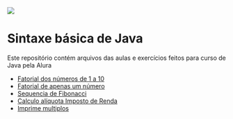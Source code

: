 <img src="https://www.reperiohumancapital.com/sites/default/files/styles/700x300/public/banner_java_816x300.jpg?itok=QqNHtKs9" />

<h1>Sintaxe básica de Java</h1>

  <p>Este repositório contém arquivos das aulas e exercícios feitos para curso de Java pela Alura </p>

 <ul>
    <li><a href="https://github.com/aremartins/Sintaxe-Java/blob/main/src/Fatorial.java" target="_blank">Fatorial dos números de 1 a 10</a></li>
    <li><a href="https://github.com/aremartins/Sintaxe-Java/blob/main/src/ImprimeFatorial.java">Fatorial de apenas um número</a></li>
    <li><a href="https://github.com/aremartins/Sintaxe-Java/blob/main/src/SequenciaFibonacci.java">Sequencia de Fibonacci</a></li>  
    <li><a href="https://github.com/aremartins/Sintaxe-Java/blob/main/src/TesteIR2.java">Calculo alíquota Imposto de Renda</a></li>  
    <li><a href="https://github.com/aremartins/Sintaxe-Java/blob/main/src/ImprimeMultiplosSimples.java">Imprime multiplos</a></li>
 </ul>

